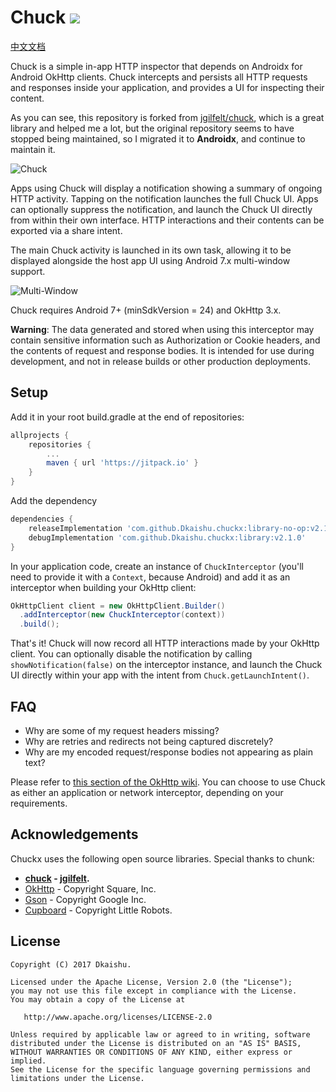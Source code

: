 Chuck  [![](https://jitpack.io/v/Dkaishu/chuckx.svg)](https://jitpack.io/#Dkaishu/chuckx)
=====
[中文文档](/README-zh.md)

Chuck is a simple in-app HTTP inspector that depends on Androidx for Android OkHttp clients. Chuck intercepts and persists all HTTP requests and responses inside your application, and provides a UI for inspecting their content.

As you can see, this repository is forked from [jgilfelt/chuck](https://github.com/jgilfelt/chuck), which is a great library and helped me a lot, but the original repository seems to have stopped being maintained, so I migrated it to **Androidx**, and continue to maintain it.

![Chuck](assets/chuck.gif)

Apps using Chuck will display a notification showing a summary of ongoing HTTP activity. Tapping on the notification launches the full Chuck UI. Apps can optionally suppress the notification, and launch the Chuck UI directly from within their own interface. HTTP interactions and their contents can be exported via a share intent.

The main Chuck activity is launched in its own task, allowing it to be displayed alongside the host app UI using Android 7.x multi-window support.

![Multi-Window](assets/multiwindow.gif)

Chuck requires Android 7+ (minSdkVersion = 24) and OkHttp 3.x.

**Warning**: The data generated and stored when using this interceptor may contain sensitive information such as Authorization or Cookie headers, and the contents of request and response bodies. It is intended for use during development, and not in release builds or other production deployments.

Setup
-----

Add it in your root build.gradle at the end of repositories:
```gradle
allprojects {
	repositories {
		...
		maven { url 'https://jitpack.io' }
	}
}
```
Add the dependency
```gradle
dependencies {
    releaseImplementation 'com.github.Dkaishu.chuckx:library-no-op:v2.1.0'
    debugImplementation 'com.github.Dkaishu.chuckx:library:v2.1.0'
}
```

In your application code, create an instance of `ChuckInterceptor` (you'll need to provide it with a `Context`, because Android) and add it as an interceptor when building your OkHttp client:

```java
OkHttpClient client = new OkHttpClient.Builder()
  .addInterceptor(new ChuckInterceptor(context))
  .build();
```

That's it! Chuck will now record all HTTP interactions made by your OkHttp client. You can optionally disable the notification by calling `showNotification(false)` on the interceptor instance, and launch the Chuck UI directly within your app with the intent from `Chuck.getLaunchIntent()`.

FAQ
---

- Why are some of my request headers missing?
- Why are retries and redirects not being captured discretely?
- Why are my encoded request/response bodies not appearing as plain text?

Please refer to [this section of the OkHttp wiki](https://square.github.io/okhttp/features/interceptors/#choosing-between-application-and-network-interceptors). You can choose to use Chuck as either an application or network interceptor, depending on your requirements.

Acknowledgements
----------------

Chuckx uses the following open source libraries. Special thanks to chunk:
- **[chuck](https://github.com/jgilfelt/chuck) - [jgilfelt](https://github.com/jgilfelt).**
- [OkHttp](https://github.com/square/okhttp) - Copyright Square, Inc.
- [Gson](https://github.com/google/gson) - Copyright Google Inc.
- [Cupboard](https://bitbucket.org/littlerobots/cupboard) - Copyright Little Robots.

License
-------

    Copyright (C) 2017 Dkaishu.

    Licensed under the Apache License, Version 2.0 (the "License");
    you may not use this file except in compliance with the License.
    You may obtain a copy of the License at

       http://www.apache.org/licenses/LICENSE-2.0

    Unless required by applicable law or agreed to in writing, software
    distributed under the License is distributed on an "AS IS" BASIS,
    WITHOUT WARRANTIES OR CONDITIONS OF ANY KIND, either express or implied.
    See the License for the specific language governing permissions and
    limitations under the License.
